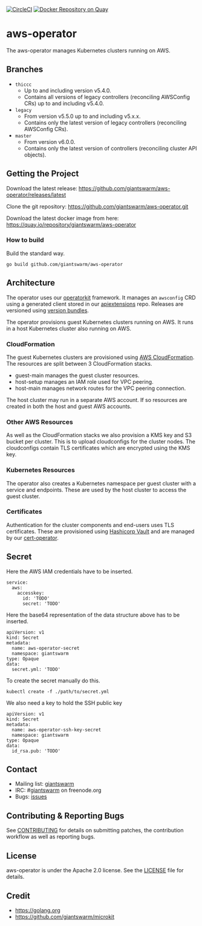 [![CircleCI](https://circleci.com/gh/giantswarm/aws-operator.svg?&style=shield&circle-token=8f0fe6ad08c090afa36c35ba5d926ac6ffe797e8)](https://circleci.com/gh/giantswarm/aws-operator) [![Docker Repository on Quay](https://quay.io/repository/giantswarm/aws-operator/status "Docker Repository on Quay")](https://quay.io/repository/giantswarm/aws-operator)

# aws-operator

The aws-operator manages Kubernetes clusters running on AWS.

## Branches

- `thiccc`
    - Up to and including version v5.4.0.
    - Contains all versions of legacy controllers (reconciling AWSConfig CRs) up
      to and including v5.4.0.
- `legacy`
    - From version v5.5.0 up to and including v5.x.x.
    - Contains only the latest version of legacy controllers (reconciling
      AWSConfig CRs).
- `master`
    - From version v6.0.0.
    - Contains only the latest version of controllers (reconciling cluster API
      objects).

## Getting the Project

Download the latest release:
https://github.com/giantswarm/aws-operator/releases/latest

Clone the git repository: https://github.com/giantswarm/aws-operator.git

Download the latest docker image from here:
https://quay.io/repository/giantswarm/aws-operator


### How to build

Build the standard way.

```
go build github.com/giantswarm/aws-operator
```

## Architecture

The operator uses our [operatorkit][1] framework. It manages an `awsconfig`
CRD using a generated client stored in our [apiextensions][2] repo. Releases
are versioned using [version bundles][3].

The operator provisions guest Kubernetes clusters running on AWS. It runs in a
host Kubernetes cluster also running on AWS.

[1]:https://github.com/giantswarm/operatorkit
[2]:https://github.com/giantswarm/apiextensions
[3]:https://github.com/giantswarm/versionbundle

### CloudFormation

The guest Kubernetes clusters are provisioned using [AWS CloudFormation][4]. The
resources are split between 3 CloudFormation stacks.

* guest-main manages the guest cluster resources.
* host-setup manages an IAM role used for VPC peering.
* host-main manages network routes for the VPC peering connection.

The host cluster may run in a separate AWS account. If so resources are created
in both the host and guest AWS accounts.

[4]:https://aws.amazon.com/cloudformation

### Other AWS Resources

As well as the CloudFormation stacks we also provision a KMS key and S3 bucket
per cluster. This is to upload cloudconfigs for the cluster nodes. The
cloudconfigs contain TLS certificates which are encrypted using the KMS key.

### Kubernetes Resources

The operator also creates a Kubernetes namespace per guest cluster with a
service and endpoints. These are used by the host cluster to access the guest
cluster.

### Certificates

Authentication for the cluster components and end-users uses TLS certificates.
These are provisioned using [Hashicorp Vault][5] and are managed by our
[cert-operator][6].

[5]:https://www.vaultproject.io/
[6]:https://github.com/giantswarm/cert-operator

## Secret

Here the AWS IAM credentials have to be inserted.
```
service:
  aws:
    accesskey:
      id: 'TODO'
      secret: 'TODO'
```

Here the base64 representation of the data structure above has to be inserted.
```
apiVersion: v1
kind: Secret
metadata:
  name: aws-operator-secret
  namespace: giantswarm
type: Opaque
data:
  secret.yml: 'TODO'
```

To create the secret manually do this.
```
kubectl create -f ./path/to/secret.yml
```

We also need a key to hold the SSH public key

```
apiVersion: v1
kind: Secret
metadata:
  name: aws-operator-ssh-key-secret
  namespace: giantswarm
type: Opaque
data:
  id_rsa.pub: 'TODO'
```

## Contact

- Mailing list: [giantswarm](https://groups.google.com/forum/!forum/giantswarm)
- IRC: #[giantswarm](irc://irc.freenode.org:6667/#giantswarm) on freenode.org
- Bugs: [issues](https://github.com/giantswarm/aws-operator/issues)

## Contributing & Reporting Bugs

See [CONTRIBUTING](CONTRIBUTING.md) for details on submitting patches, the
contribution workflow as well as reporting bugs.

## License

aws-operator is under the Apache 2.0 license. See the [LICENSE](LICENSE) file
for details.



## Credit
- https://golang.org
- https://github.com/giantswarm/microkit

